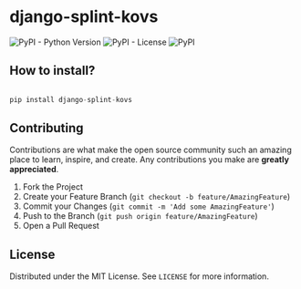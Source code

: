 # django-splint-kovs

![PyPI - Python Version](https://img.shields.io/pypi/pyversions/django-splint-kovs)
![PyPI - License](https://img.shields.io/pypi/l/django-splint-kovs)
![PyPI](https://img.shields.io/pypi/v/django-splint-kovs)
<br>

## How to install?
```python

pip install django-splint-kovs

```

## Contributing

Contributions are what make the open source community such an amazing place to learn, inspire, and create. Any contributions you make are **greatly appreciated**.

1. Fork the Project
2. Create your Feature Branch (`git checkout -b feature/AmazingFeature`)
3. Commit your Changes (`git commit -m 'Add some AmazingFeature'`)
4. Push to the Branch (`git push origin feature/AmazingFeature`)
5. Open a Pull Request

<!-- LICENSE -->
## License

Distributed under the MIT License. See `LICENSE` for more information.
